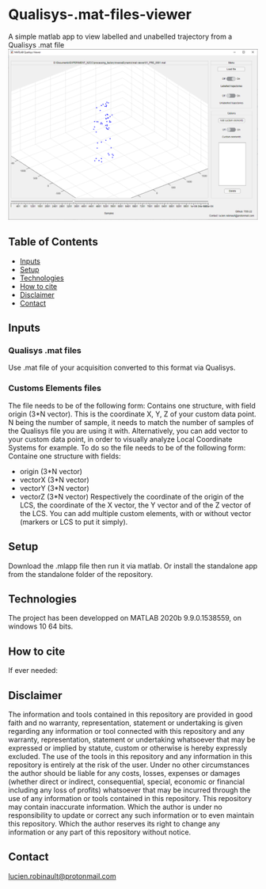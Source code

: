 # Qualisys-.mat-files-viewer
A simple matlab app to view labelled and unabelled trajectory from a Qualisys .mat file
![screenshotApp](./Miscellaneous/img/matlabViewer.png)

## Table of Contents
* [Inputs](#Inputs)
* [Setup](#Setup)
* [Technologies](#Technologies)
* [How to cite](#How-to-cite)
* [Disclaimer](#Disclaimer)
* [Contact](#Contact)

## Inputs
### Qualisys .mat files
Use .mat file of your acquisition converted to this format via Qualisys.

### Customs Elements files
The file needs to be of the following form:
Contains one structure, with field origin (3\*N vector). This is the coordinate X, Y, Z of your custom data point. N being the number of sample, it needs to match the number of samples of the Qualisys file you are using it with.
Alternatively, you can add vector to your custom data point, in order to visually analyze Local Coordinate Systems for example. 
To do so the file needs to be of the following form:
Containe one structure with fields:
  - origin (3\*N vector)
  - vectorX (3\*N vector)
  - vectorY (3\*N vector)
  - vectorZ (3\*N vector)
Respectively the coordinate of the origin of the LCS, the coordinate of the X vector, the Y vector and of the Z vector of the LCS.
You can add multiple custom elements, with or without vector (markers or LCS to put it simply).

## Setup
Download the .mlapp file then run it via matlab. Or install the standalone app from the standalone folder of the repository.

## Technologies
The project has been developped on MATLAB 2020b 9.9.0.1538559, on windows 10 64 bits.

## How to cite
If ever needed:

## Disclaimer
The information and tools contained in this repository are provided in good faith and no warranty, representation, statement or undertaking is given regarding any information or tool connected with this repository and any warranty, representation, statement or undertaking whatsoever that may be expressed or implied by statute, custom or otherwise is hereby expressly excluded.
The use of the tools in this repository and any information in this repository is entirely at the risk of the user.
Under no other circumstances the author should be liable for any costs, losses, expenses or damages (whether direct or indirect, consequential, special, economic or financial including any loss of profits) whatsoever that may be incurred through the use of any information or tools contained in this repository. This repository may contain inaccurate information. Which the author is under no responsibility to update or correct any such information or to even maintain this repository. Which the author reserves its right to change any information or any part of this repository without notice.

## Contact
lucien.robinault@protonmail.com
